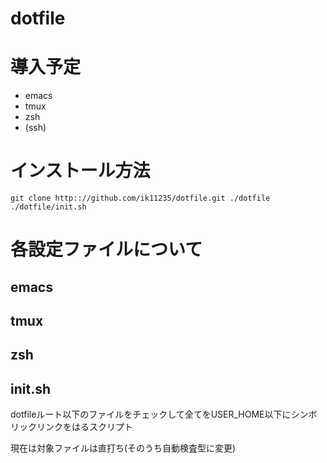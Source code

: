 dotfile
==================================

# 導入予定
* emacs
* tmux
* zsh
* (ssh)

# インストール方法
    git clone http:://github.com/ik11235/dotfile.git ./dotfile
    ./dotfile/init.sh

# 各設定ファイルについて
## emacs

## tmux

## zsh

## init.sh
 dotfileルート以下のファイルをチェックして全てをUSER_HOME以下にシンボリックリンクをはるスクリプト
 
 現在は対象ファイルは直打ち(そのうち自動検査型に変更)
